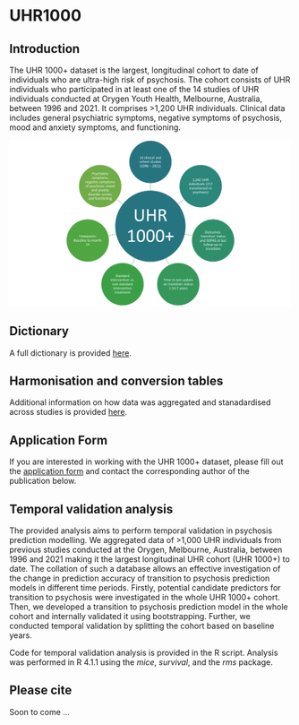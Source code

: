 # UHR1000

## Introduction
The UHR 1000+ dataset is the largest, longitudinal cohort to date of individuals who are ultra-high risk of psychosis. The cohort consists of UHR individuals who participated in at least one of the 14 studies of UHR individuals conducted at Orygen Youth Health, Melbourne, Australia, between 1996 and 2021. It comprises >1,200 UHR individuals. Clinical data includes general psychiatric symptoms, negative symptoms of psychosis, mood and anxiety symptoms, and functioning. 

![GUI design](figures/UHR1000_overview.png)

## Dictionary
A full dictionary is provided [here](UHR1000_Dictionary_01022024.xlsx).

## Harmonisation and conversion tables
Additional information on how data was aggregated and stanadardised across studies is provided [here](UHR1000_Information_01022024.docx).

## Application Form
If you are interested in working with the UHR 1000+ dataset, please fill out the [application form](UHR1000_ApplicationForm_v01.docx) and contact the corresponding author of the publication below.

## Temporal validation analysis

The provided analysis aims to perform temporal validation in psychosis prediction modelling. We aggregated data of >1,000 UHR individuals from previous studies conducted at the Orygen, Melbourne, Australia, between 1996 and 2021 making it the largest longitudinal UHR cohort (UHR 1000+) to date. The collation of such a database allows an effective investigation of the change in prediction accuracy of transition to psychosis prediction models in different time periods. Firstly, potential candidate predictors for transition to psychosis were investigated in the whole UHR 1000+ cohort. Then, we developed a transition to psychosis prediction model in the whole cohort and internally validated it using bootstrapping. Further, we conducted temporal validation by splitting the cohort based on baseline years.

Code for temporal validation analysis is provided in the R script. Analysis was performed in R 4.1.1 using the *mice*, *survival*, and the *rms* package.

## Please cite

Soon to come ...
